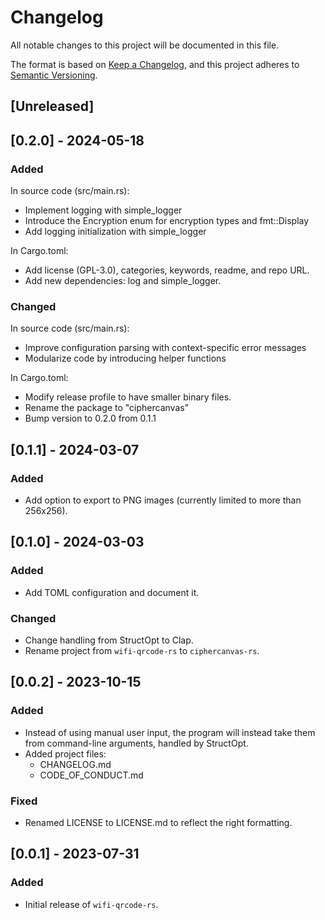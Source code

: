# Changelog

All notable changes to this project will be documented in this file.

The format is based on [Keep a Changelog](https://keepachangelog.com/), and this
project adheres to [Semantic Versioning](https://semver.org/).

## [Unreleased]

## [0.2.0] - 2024-05-18

### Added

In source code (src/main.rs):
- Implement logging with simple_logger
- Introduce the Encryption enum for encryption types and fmt::Display
- Add logging initialization with simple_logger

In Cargo.toml:
- Add license (GPL-3.0), categories, keywords, readme, and repo URL.
- Add new dependencies: log and simple_logger.

### Changed

In source code (src/main.rs):
- Improve configuration parsing with context-specific error messages
- Modularize code by introducing helper functions

In Cargo.toml:
- Modify release profile to have smaller binary files.
- Rename the package to "ciphercanvas"
- Bump version to 0.2.0 from 0.1.1

## [0.1.1] - 2024-03-07

### Added

  - Add option to export to PNG images (currently limited to more than 256x256).

## [0.1.0] - 2024-03-03

### Added

  - Add TOML configuration and document it.

### Changed

  - Change handling from StructOpt to Clap.
  - Rename project from `wifi-qrcode-rs` to `ciphercanvas-rs`.

## [0.0.2] - 2023-10-15

### Added

  - Instead of using manual user input, the program will instead take them from
    command-line arguments, handled by StructOpt.
  - Added project files:
      - CHANGELOG.md
      - CODE_OF_CONDUCT.md

### Fixed

  - Renamed LICENSE to LICENSE.md to reflect the right formatting.

## [0.0.1] - 2023-07-31

### Added

  - Initial release of `wifi-qrcode-rs`.
